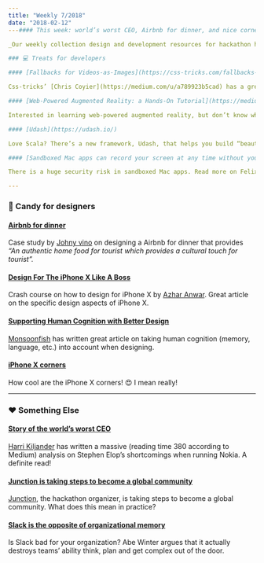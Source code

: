 ```yaml
---
title: "Weekly 7/2018"
date: "2018-02-12"
---#### This week: world’s worst CEO, Airbnb for dinner, and nice corners you got there.

_Our weekly collection design and development resources for hackathon hackers is once again filled with some must reads and good-to-knows._

### 💻 Treats for developers

#### [Fallbacks for Videos-as-Images](https://css-tricks.com/fallbacks-videos-images/)

Css-tricks’ [Chris Coyier](https://medium.com/u/a789923b5cad) has a great little tip about using <picture> element to do a fallback when using video as a source of <img>.

#### [Web-Powered Augmented Reality: a Hands-On Tutorial](https://medium.com/@urish/web-powered-augmented-reality-a-hands-on-tutorial-9e6a882e323e)

Interested in learning web-powered augmented reality, but don’t know where to start? [Uri Shaked](https://medium.com/u/355b1dfe86ae) has written one of the best articles out there about this very subject.

#### [Udash](https://udash.io/)

Love Scala? There’s a new framework, Udash, that helps you build “beautiful and maintainable” web applications with Scala. Take look!

#### [Sandboxed Mac apps can record your screen at any time without you knowing](https://krausefx.com/blog/mac-privacy-sandboxed-mac-apps-can-take-screenshots)

There is a huge security risk in sandboxed Mac apps. Read more on Felix Krause’s blog.

---
```


### 🍬 Candy for designers

#### [Airbnb for dinner](https://medium.com/@johnyvino/airbnb-for-dinner-ae692bcc1790)

Case study by [Johny vino](https://medium.com/u/d31e7ef6a63c) on designing a Airbnb for dinner that provides _“An authentic home food for tourist which provides a cultural touch for tourist”._

#### [Design For The iPhone X Like A Boss](https://uxdesign.cc/designing-for-the-iphone-x-part-1-6cbc7f30734d)

Crash course on how to design for iPhone X by [Azhar Anwar](https://medium.com/u/cc76ebbb7841). Great article on the specific design aspects of iPhone X.

#### [Supporting Human Cognition with Better Design](https://medium.com/swlh/supporting-human-cognition-with-better-design-49b607ad9c2e)

[Monsoonfish](https://medium.com/u/d8667d12afd8) has written great article on taking human cognition (memory, language, etc.) into account when designing.

#### [iPhone X corners](https://medium.com/tall-west/no-cutting-corners-on-the-iphone-x-97a9413b94e)

How cool are the iPhone X corners! 😍 I mean really!

---

### ❤️ Something Else

#### [Story of the world’s worst CEO](https://medium.com/@harrikiljander/operation-elop-6f2b043f52c5)

[Harri Kiljander](https://medium.com/u/ca6ec52131b2) has written a massive (reading time 380 according to Medium) analysis on Stephen Elop’s shortcomings when running Nokia. A definite read!

#### [Junction is taking steps to become a global community](https://blog.hackjunction.com/junction-2018-taking-steps-towards-a-global-community-8a2f5ee0f94d)

[Junction](https://medium.com/u/fe460b6a6ec7), the hackathon organizer, is taking steps to become a global community. What does this mean in practice?

#### [Slack is the opposite of organizational memory](https://abe-winter.github.io/plea%27s/help/2018/02/11/slack.html)

Is Slack bad for your organization? Abe Winter argues that it actually destroys teams’ ability think, plan and get complex out of the door.
